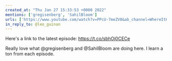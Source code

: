 ```yaml
---
created_at: "Thu Jan 27 15:33:53 +0000 2022"
mentions: ['gregisenberg', 'SahilBloom']
urls: ['https://www.youtube.com/watch?v=PPcU-7meZV0&ab_channel=WhereItHappens']
in_reply_to: @leo_guinan
---
```


Here's a link to the latest episode: https://t.co/sbhOj0CECe

Really love what @gregisenberg and @SahilBloom are doing here. I learn a ton from each episode.